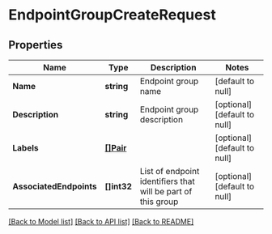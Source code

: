 # EndpointGroupCreateRequest

## Properties
Name | Type | Description | Notes
------------ | ------------- | ------------- | -------------
**Name** | **string** | Endpoint group name | [default to null]
**Description** | **string** | Endpoint group description | [optional] [default to null]
**Labels** | [**[]Pair**](Pair.md) |  | [optional] [default to null]
**AssociatedEndpoints** | **[]int32** | List of endpoint identifiers that will be part of this group | [optional] [default to null]

[[Back to Model list]](../README.md#documentation-for-models) [[Back to API list]](../README.md#documentation-for-api-endpoints) [[Back to README]](../README.md)



